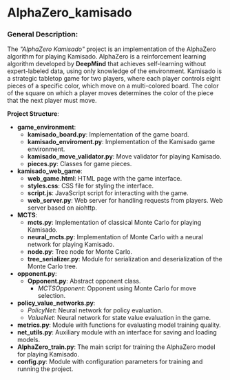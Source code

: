 # AlphaZero_kamisado

### General Description:
The *"AlphaZero Kamisado"* project is an implementation of the AlphaZero algorithm for playing Kamisado. AlphaZero is a reinforcement learning algorithm developed by **DeepMind** that achieves self-learning without expert-labeled data, using only knowledge of the environment. Kamisado is a strategic tabletop game for two players, where each player controls eight pieces of a specific color, which move on a multi-colored board. The color of the square on which a player moves determines the color of the piece that the next player must move.

**Project Structure**:

- **game_environment**:
  - **kamisado_board.py**: Implementation of the game board.
  - **kamisado_enviroment.py**: Implementation of the Kamisado game environment.
  - **kamisado_move_validator.py**: Move validator for playing Kamisado.
  - **pieces.py**: Classes for game pieces.
- **kamisado_web_game**:
  - **web_game.html**: HTML page with the game interface.
  - **styles.css**: CSS file for styling the interface.
  - **script.js**: JavaScript script for interacting with the game.
  - **web_server.py**: Web server for handling requests from players. Web server based on aiohttp.
- **MCTS**:
  - **mcts.py**: Implementation of classical Monte Carlo for playing Kamisado.
  - **neural_mcts.py**: Implementation of Monte Carlo with a neural network for playing Kamisado.
  - **node.py**: Tree node for Monte Carlo.
  - **tree_serializer.py**: Module for serialization and deserialization of the Monte Carlo tree.
- **opponent.py**:
  - **Opponent.py**: Abstract opponent class.
    - *MCTSOpponent*: Opponent using Monte Carlo for move selection.
- **policy_value_networks.py**:
  - *PolicyNet*: Neural network for policy evaluation.
  - *ValueNet*: Neural network for state value evaluation in the game.
- **metrics.py**: Module with functions for evaluating model training quality.
- **net_utils.py**: Auxiliary module with an interface for saving and loading models.
- **AlphaZero_train.py**: The main script for training the AlphaZero model for playing Kamisado.
- **config.py**: Module with configuration parameters for training and running the project.






